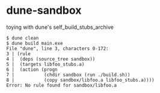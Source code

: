 # dune-sandbox
toying with dune's self_build_stubs_archive

```
$ dune clean
$ dune build main.exe
File "dune", line 3, characters 0-172:
3 | (rule
4 |  (deps (source_tree sandbox))
5 |  (targets libfoo_stubs.a)
6 |  (action (progn
7 |           (chdir sandbox (run ./build.sh))
8 |           (copy sandbox/libfoo.a libfoo_stubs.a))))
Error: No rule found for sandbox/libfoo.a
```
